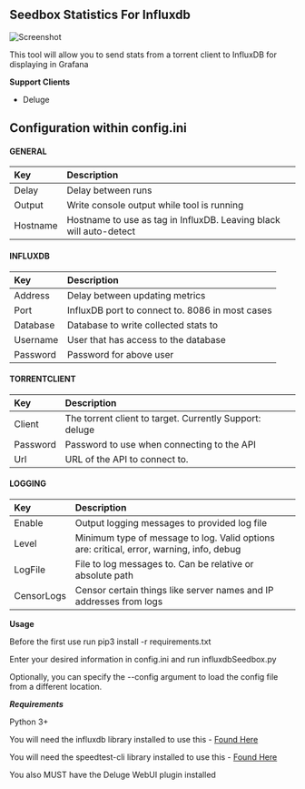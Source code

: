 **Seedbox Statistics For Influxdb**
------------------------------

![Screenshot](https://puu.sh/ttcxJ/2919760fa3.PNG)

This tool will allow you to send stats from a torrent client to InfluxDB for displaying in Grafana

**Support Clients**
* Deluge

## Configuration within config.ini

#### GENERAL
|Key            |Description                                                                                                         |
|:--------------|:-------------------------------------------------------------------------------------------------------------------|
|Delay          |Delay between runs                                                                                                  |
|Output         |Write console output while tool is running                                                                          |
|Hostname       |Hostname to use as tag in InfluxDB.  Leaving black will auto-detect                                                 |
#### INFLUXDB
|Key            |Description                                                                                                         |
|:--------------|:-------------------------------------------------------------------------------------------------------------------|
|Address        |Delay between updating metrics                                                                                      |
|Port           |InfluxDB port to connect to.  8086 in most cases                                                                    |
|Database       |Database to write collected stats to                                                                                |
|Username       |User that has access to the database                                                                                |
|Password       |Password for above user                                                                                             |
#### TORRENTCLIENT
|Key            |Description                                                                                                         |
|:--------------|:-------------------------------------------------------------------------------------------------------------------|
|Client         |The torrent client to target.  Currently Support: deluge                                                            |
|Password       |Password to use when connecting to the API                                                                          |
|Url            |URL of the API to connect to.                                                                                       |
#### LOGGING
|Key            |Description                                                                                                         |
|:--------------|:-------------------------------------------------------------------------------------------------------------------|
|Enable         |Output logging messages to provided log file                                                                        |
|Level          |Minimum type of message to log.  Valid options are: critical, error, warning, info, debug                           |
|LogFile        |File to log messages to.  Can be relative or absolute path                                                          |
|CensorLogs     |Censor certain things like server names and IP addresses from logs                                                  |



**Usage**

Before the first use run pip3 install -r requirements.txt

Enter your desired information in config.ini and run influxdbSeedbox.py

Optionally, you can specify the --config argument to load the config file from a different location.  


***Requirements***

Python 3+

You will need the influxdb library installed to use this - [Found Here](https://github.com/influxdata/influxdb-python)

You will need the speedtest-cli library installed to use this - [Found Here](https://github.com/sivel/speedtest-cli)

You also MUST have the Deluge WebUI plugin installed

